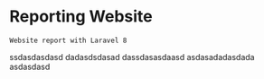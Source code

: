 # Reporting Website
```
Website report with Laravel 8
```
ssdasdasdasd
dadasdsdasad
dassdasasdaasd
asdasadadasdada
asdasdasd
